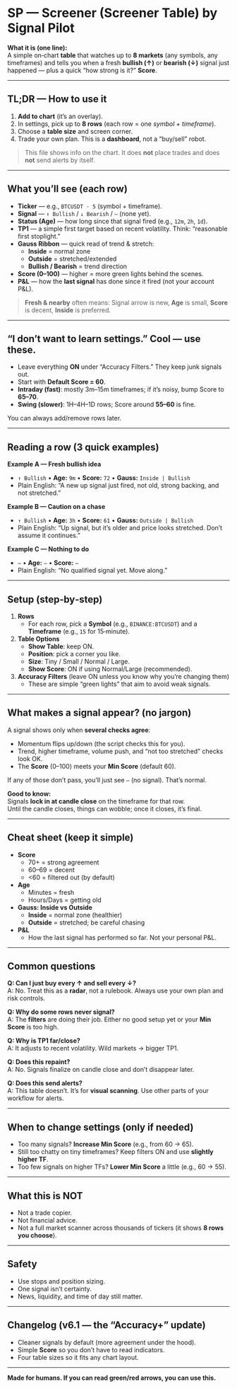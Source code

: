 # SP — Screener (Screener Table) by Signal Pilot

**What it is (one line):**  
A simple on‑chart **table** that watches up to **8 markets** (any symbols, any timeframes) and tells you when a fresh **bullish (↑)** or **bearish (↓)** signal just happened — plus a quick “how strong is it?” **Score**.

---

## TL;DR — How to use it

1) **Add to chart** (it’s an overlay).  
2) In settings, pick up to **8 rows** (each row = one *symbol + timeframe*).  
3) Choose a **table size** and screen corner.  
4) Trade your own plan. This is a **dashboard**, not a “buy/sell” robot.

> This file shows info on the chart. It does **not** place trades and does **not** send alerts by itself.

---

## What you’ll see (each row)

- **Ticker** — e.g., `BTCUSDT · 5` (symbol + timeframe).
- **Signal** — `↑ Bullish` / `↓ Bearish` / `—` (none yet).
- **Status (Age)** — how long since that signal fired (e.g., `12m`, `2h`, `1d`).
- **TP1** — a simple first target based on recent volatility. Think: “reasonable first stoplight.”
- **Gauss Ribbon** — quick read of trend & stretch:
  - **Inside** = normal zone  
  - **Outside** = stretched/extended  
  - **Bullish / Bearish** = trend direction
- **Score (0–100)** — higher = more green lights behind the scenes.
- **P&L** — how the **last signal** has done since it fired (not your account P&L).

> **Fresh & nearby** often means: Signal arrow is new, **Age** is small, **Score** is decent, **Inside** is preferred.

---

## “I don’t want to learn settings.” Cool — use these.

- Leave everything **ON** under “Accuracy Filters.” They keep junk signals out.
- Start with **Default Score = 60**.
- **Intraday (fast)**: mostly 3m–15m timeframes; if it’s noisy, bump Score to **65–70**.  
- **Swing (slower)**: 1H–4H–1D rows; Score around **55–60** is fine.

You can always add/remove rows later.

---

## Reading a row (3 quick examples)

**Example A — Fresh bullish idea**
- `↑ Bullish` • **Age:** `9m` • **Score:** `72` • **Gauss:** `Inside | Bullish`
- Plain English: “A new up signal just fired, not old, strong backing, and not stretched.”

**Example B — Caution on a chase**
- `↑ Bullish` • **Age:** `3h` • **Score:** `61` • **Gauss:** `Outside | Bullish`
- Plain English: “Up signal, but it’s older and price looks stretched. Don’t assume it continues.”

**Example C — Nothing to do**
- `—` • **Age:** `—` • **Score:** `—`
- Plain English: “No qualified signal yet. Move along.”

---

## Setup (step‑by‑step)

1) **Rows**  
   - For each row, pick a **Symbol** (e.g., `BINANCE:BTCUSDT`) and a **Timeframe** (e.g., `15` for 15‑minute).
2) **Table Options**
   - **Show Table**: keep ON.
   - **Position**: pick a corner you like.
   - **Size**: Tiny / Small / Normal / Large.
   - **Show Score**: ON if using Normal/Large (recommended).
3) **Accuracy Filters** (leave ON unless you know why you’re changing them)
   - These are simple “green lights” that aim to avoid weak signals.

---

## What makes a signal appear? (no jargon)

A signal shows only when **several checks agree**:
- Momentum flips up/down (the script checks this for you).
- Trend, higher timeframe, volume push, and “not too stretched” checks look OK.
- The **Score** (0–100) meets your **Min Score** (default 60).

If any of those don’t pass, you’ll just see `—` (no signal). That’s normal.

**Good to know:**  
Signals **lock in at candle close** on the timeframe for that row.  
Until the candle closes, things can wobble; once it closes, it’s final.

---

## Cheat sheet (keep it simple)

- **Score**  
  - 70+ = strong agreement  
  - 60–69 = decent  
  - <60 = filtered out (by default)
- **Age**  
  - Minutes = fresh  
  - Hours/Days = getting old
- **Gauss: Inside vs Outside**  
  - **Inside** = normal zone (healthier)  
  - **Outside** = stretched; be careful chasing
- **P&L**  
  - How the last signal has performed so far. Not your personal P&L.

---

## Common questions

**Q: Can I just buy every ↑ and sell every ↓?**  
A: No. Treat this as a **radar**, not a rulebook. Always use your own plan and risk controls.

**Q: Why do some rows never signal?**  
A: The **filters** are doing their job. Either no good setup yet or your **Min Score** is too high.

**Q: Why is TP1 far/close?**  
A: It adjusts to recent volatility. Wild markets → bigger TP1.

**Q: Does this repaint?**  
A: No. Signals finalize on candle close and don’t disappear later.

**Q: Does this send alerts?**  
A: This table doesn’t. It’s for **visual scanning**. Use other parts of your workflow for alerts.

---

## When to change settings (only if needed)

- Too many signals? **Increase Min Score** (e.g., from 60 → 65).  
- Still too chatty on tiny timeframes? Keep filters ON and use **slightly higher TF**.  
- Too few signals on higher TFs? **Lower Min Score** a little (e.g., 60 → 55).

---

## What this is NOT

- Not a trade copier.  
- Not financial advice.  
- Not a full market scanner across thousands of tickers (it shows **8 rows you choose**).

---

## Safety

- Use stops and position sizing.  
- One signal isn’t certainty.  
- News, liquidity, and time of day still matter.

---

## Changelog (v6.1 — the “Accuracy+” update)

- Cleaner signals by default (more agreement under the hood).
- Simple **Score** so you don’t have to read indicators.
- Four table sizes so it fits any chart layout.

---

**Made for humans. If you can read green/red arrows, you can use this.**
